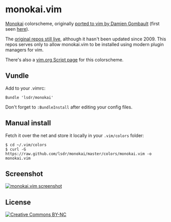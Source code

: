 # monokai.vim

[Monokai][textmate] colorscheme, originally [ported to vim by Damien Gombault][original] (first seen [here][first]).

The [original repos still live][repos], although it hasn't been updated since 2009. This repos serves only to allow monokai.vim to be installed using modern plugin managers for vim.

There's also a [vim.org Script page][vimorg] for this colorscheme.

## Vundle
Add to your .vimrc:

    Bundle 'lsdr/monokai'

Don't forget to `:BundleInstall` after editing your config files.

## Manual install
Fetch it over the net and store it locally in your `.vim/colors` folder:

    $ cd ~/.vim/colors
    $ curl -G https://raw.github.com/lsdr/monokai/master/colors/monokai.vim -o monokai.vim

## Screenshot
[![monokai.vim screenshot][screenshot]](https://github.com/lsdr/monokai/raw/master/screenshot.png)

## License
[![Creative Commons BY-NC][ccstamp]][ccbync]


[textmate]: http://www.monokai.nl/blog/2006/07/15/textmate-color-theme/
[original]: http://desintegr.free.fr/dokuwiki/doku.php?id=linux:vim:monokai
[repos]: http://desintegr.googlecode.com/svn/config/vim/colors/monokai.vim
[first]: http://modcult.org/read/2008/7/3/monokai-for-vim
[screenshot]: https://github.com/lsdr/monokai/raw/master/screenshot.png "monokai.vim screenshot"
[ccbync]: http://creativecommons.org/licenses/by-nc/3.0/
[ccstamp]: http://i.creativecommons.org/l/by-nc/3.0/88x31.png "creative commons by-nc"
[vimorg]: http://www.vim.org/scripts/script.php?script_id=4667
